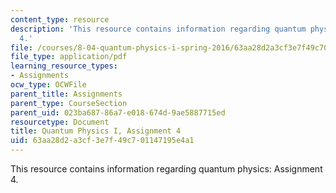 ```yaml
---
content_type: resource
description: 'This resource contains information regarding quantum physics: Assignment
  4.'
file: /courses/8-04-quantum-physics-i-spring-2016/63aa28d2a3cf3e7f49c701147195e4a1_MIT8_04S16_ps4_2016.pdf
file_type: application/pdf
learning_resource_types:
- Assignments
ocw_type: OCWFile
parent_title: Assignments
parent_type: CourseSection
parent_uid: 023ba687-86a7-e018-674d-9ae5887715ed
resourcetype: Document
title: Quantum Physics I, Assignment 4
uid: 63aa28d2-a3cf-3e7f-49c7-01147195e4a1
---
```

This resource contains information regarding quantum physics: Assignment 4.

